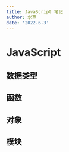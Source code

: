 ```yaml
---
title: JavaScript 笔记
author: 水草
date: '2022-6-3'
---
```


# JavaScript

## 数据类型

## 函数

## 对象

## 模块